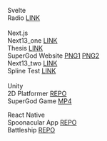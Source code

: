 Svelte<br>
Radio [LINK](https://teemul-svelteradio.vercel.app)<br>
<br>
Next.js<br>
Next13_one [LINK](https://teemul-next13one.vercel.app)<br>
Thesis [LINK](https://teemul.vercel.app)<br>
SuperGod Website
[PNG1](https://raw.githubusercontent.com/LTeemu/LTeemu/main/images/supergod_desktop.png)
[PNG2](https://raw.githubusercontent.com/LTeemu/LTeemu/main/images/supergod_mobile.png)<br>
Next13_two [LINK](https://teemul-next13two.vercel.app)<br>
Spline Test [LINK](https://teemul-splinecubes.vercel.app)<br>
<br>
Unity<br>
2D Platformer [REPO](https://github.com/LTeemu/2D_Platformer)<br>
SuperGod Game [MP4](https://github.com/LTeemu/LTeemu/blob/main/SGGameVideo.md)

React Native<br>
Spoonacular App [REPO](https://github.com/LTeemu/Spoonacular_app)<br>
Battleship [REPO](https://github.com/LTeemu/Battleship)

